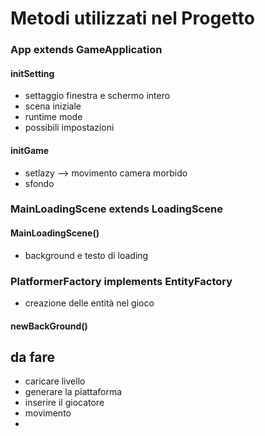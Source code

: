 # Metodi utilizzati nel Progetto

### App extends GameApplication

#### initSetting

* settaggio finestra e schermo intero
* scena iniziale
* runtime mode
* possibili impostazioni 

#### initGame
* setlazy --> movimento camera morbido
* sfondo



### MainLoadingScene extends LoadingScene

#### MainLoadingScene()
* background e testo di loading 



### PlatformerFactory implements EntityFactory
* creazione delle entità nel gioco
#### newBackGround()



## da fare
* caricare livello
* generare la piattaforma
* inserire il giocatore
* movimento
* 